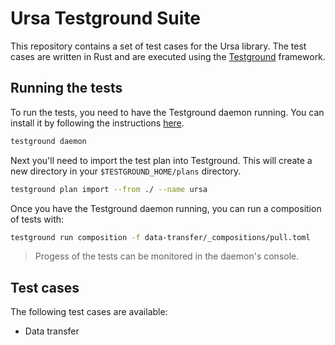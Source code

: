 # Ursa Testground Suite

This repository contains a set of test cases for the Ursa library. The test cases are written in Rust and are executed using the [Testground](https://github.com) framework.

## Running the tests

To run the tests, you need to have the Testground daemon running. You can install it by following the instructions [here](https://docs.testground.ai/getting-started/installation).

```bash
testground daemon
```

Next you'll need to import the test plan into Testground. This will create a new directory in your `$TESTGROUND_HOME/plans` directory.

```bash
testground plan import --from ./ --name ursa
```

Once you have the Testground daemon running, you can run a composition of tests with:

```bash
testground run composition -f data-transfer/_compositions/pull.toml
```

> Progess of the tests can be monitored in the daemon's console.

## Test cases

The following test cases are available:
- Data transfer
